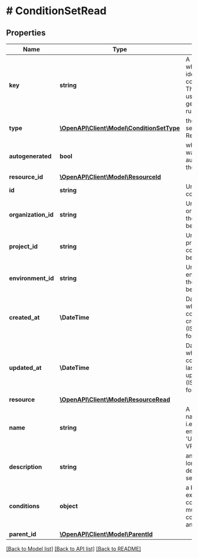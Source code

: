 # # ConditionSetRead

## Properties

Name | Type | Description | Notes
------------ | ------------- | ------------- | -------------
**key** | **string** | A unique id by which Permit will identify the condition set. The key will be used as the generated rego rule name. |
**type** | [**\OpenAPI\Client\Model\ConditionSetType**](ConditionSetType.md) | the type of the set: UserSet or ResourceSet | [optional]
**autogenerated** | **bool** | whether the set was autogenerated by the system. | [optional] [default to false]
**resource_id** | [**\OpenAPI\Client\Model\ResourceId**](ResourceId.md) |  | [optional]
**id** | **string** | Unique id of the condition set |
**organization_id** | **string** | Unique id of the organization that the condition set belongs to. |
**project_id** | **string** | Unique id of the project that the condition set belongs to. |
**environment_id** | **string** | Unique id of the environment that the condition set belongs to. |
**created_at** | **\DateTime** | Date and time when the condition set was created (ISO_8601 format). |
**updated_at** | **\DateTime** | Date and time when the condition set was last updated/modified (ISO_8601 format). |
**resource** | [**\OpenAPI\Client\Model\ResourceRead**](ResourceRead.md) |  | [optional]
**name** | **string** | A descriptive name for the set, i.e: &#39;US based employees&#39; or &#39;Users behind VPN&#39; |
**description** | **string** | an optional longer description of the set | [optional]
**conditions** | **object** | a boolean expression that consists of multiple conditions, with and/or logic. | [optional]
**parent_id** | [**\OpenAPI\Client\Model\ParentId**](ParentId.md) |  | [optional]

[[Back to Model list]](../../README.md#models) [[Back to API list]](../../README.md#endpoints) [[Back to README]](../../README.md)
